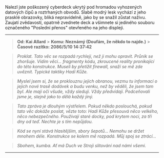 Nalezl jste poškozený cyberdeck ukrytý pod hromadou vyhozených datových čipů a roztrhaných obvodů. Slabě modrý lesk vychází z jeho prasklé obrazovky, bliká nepravidelně, jako by se snažil zůstat naživu. Zaujatí zvědavostí, opatrně zvednete deck a všimnete si jediného souboru označeného "Poslední přenos" otevřeného na jeho displeji.

---

> **Od: Kai Allard** > **Komu: Neznámý (Doufám, že někdo to najde.)** > **Časové razítko: 2086/5/10 14:37:42**

> _Proklat. Tato věc se rozpadá rychleji, než ji mohu opravit. Průnik se zhoršuje. Vidím věci… fragmenty kódu, zkroucené reality pronikající do této konstrukce. Museli by přetížit firewall, snaží se mě zde uvěznit. Typické taktiky Hadí Kůže._

> _Myslel jsem si, že se proklouznu jejich obranou, vezmu tu informaci o jejich nové trasě dodávek a budu venku, než by věděli, že jsem tam byl. Ale mají oči všude, vždy sledují. Vždy předvídají. Podceňovali jsme je, stejně jako to dělá každý jiný._

> _Tato zpráva je dlouhým výstřelem. Pokud někdo poslouchá, pokud tato věc dokáže poslat, vězte toto: Hadí Kůže přesouvá něco velkého, něco nebezpečného. Používají staré docky, pod krytem noci, za tři dny od teď. Nechte je s tím nepůjdou._

> _Kód se nyní stává hlasitějším, sbory šepotů… Nemohu se držet mnohem déle. Konstrukce se kolem mě rozpadá. Můj spoj se ztrácí..._

> _Sbohem, kumba. Ať má Duch ve Stroji slitování nad námi všemi._

---
